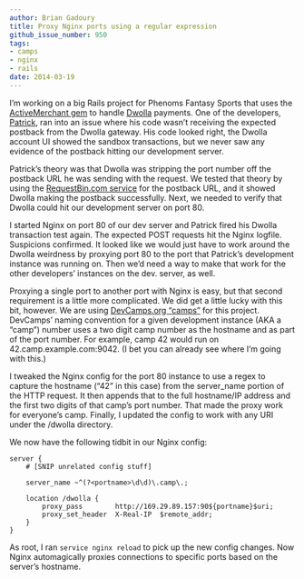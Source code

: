 ```yaml
---
author: Brian Gadoury
title: Proxy Nginx ports using a regular expression
github_issue_number: 950
tags:
- camps
- nginx
- rails
date: 2014-03-19
---
```


I’m working on a big Rails project for Phenoms Fantasy Sports that uses the [ActiveMerchant gem](https://rubygems.org/gems/activemerchant) to handle [Dwolla](https://www.dwolla.com/developers) payments. One of the developers, [Patrick](/team/patrick-lewis), ran into an issue where his code wasn’t receiving the expected postback from the Dwolla gateway. His code looked right, the Dwolla account UI showed the sandbox transactions, but we never saw any evidence of the postback hitting our development server.

Patrick’s theory was that Dwolla was stripping the port number off the postback URL he was sending with the request. We tested that theory by using the [RequestBin.com service](https://requestbin.com/) for the postback URL, and it showed Dwolla making the postback successfully. Next, we needed to verify that Dwolla could hit our development server on port 80.

I started Nginx on port 80 of our dev server and Patrick fired his Dwolla transaction test again. The expected POST requests hit the Nginx logfile. Suspicions confirmed. It looked like we would just have to work around the Dwolla weirdness by proxying port 80 to the port that Patrick’s development instance was running on. Then we’d need a way to make that work for the other developers’ instances on the dev. server, as well.

Proxying a single port to another port with Nginx is easy, but that second requirement is a little more complicated. We did get a little lucky with this bit, however. We are using [DevCamps.org “camps”](http://www.devcamps.org/) for this project. DevCamps’ naming convention for a given development instance (AKA a “camp”) number uses a two digit camp number as the hostname and as part of the port number. For example, camp 42 would run on 42.camp.example.com:9042. (I bet you can already see where I’m going with this.)

I tweaked the Nginx config for the port 80 instance to use a regex to capture the hostname (“42” in this case) from the server_name portion of the HTTP request. It then appends that to the full hostname/IP address and the first two digits of that camp’s port number. That made the proxy work for everyone’s camp. Finally, I updated the config to work with any URI under the /dwolla directory.

We now have the following tidbit in our Nginx config:

```plain
server {
    # [SNIP unrelated config stuff]

    server_name ~^(?<portname>\d\d)\.camp\.;

    location /dwolla {
        proxy_pass        http://169.29.89.157:90${portname}$uri;
        proxy_set_header  X-Real-IP  $remote_addr;
    }
}
```

As root, I ran `service nginx reload` to pick up the new config changes. Now Nginx automagically proxies connections to specific ports based on the server’s hostname.

